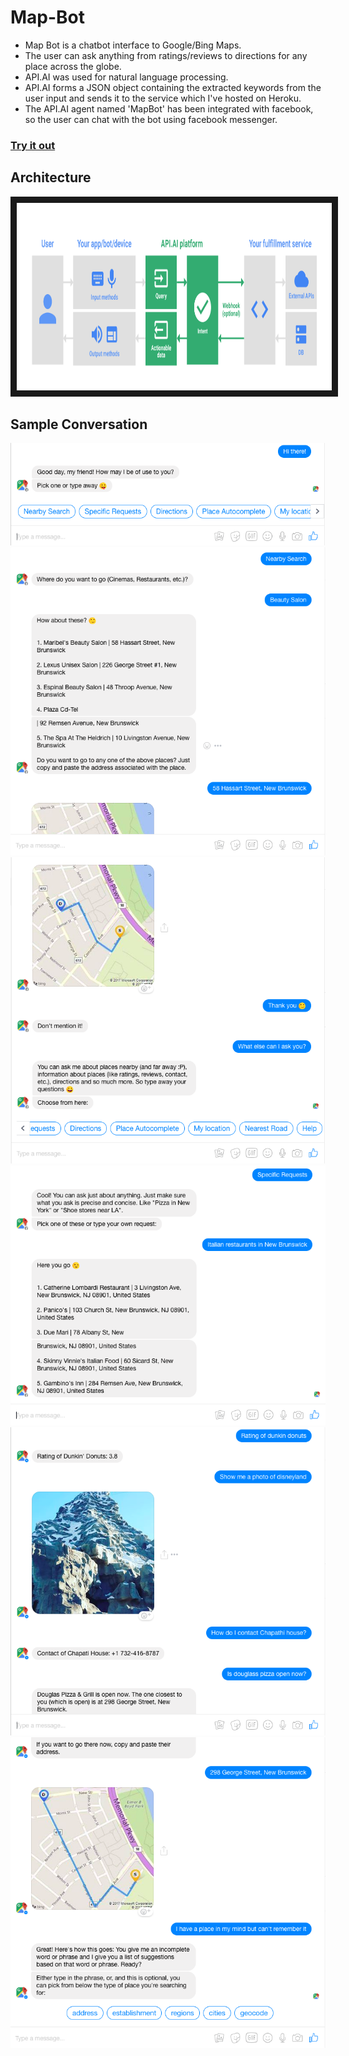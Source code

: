 # Map-Bot

* Map Bot is a chatbot interface to Google/Bing Maps. 
* The user can ask anything from ratings/reviews to directions for any place across the globe.
* API.AI was used for natural language processing. 
* API.AI forms a JSON object containing the extracted keywords from the user input and sends it to the service which I've hosted on Heroku. 
* The API.AI agent named 'MapBot' has been integrated with facebook, so the user can chat with the bot using facebook messenger.

<h3>
  <a href="https://govind94.github.io/govind94.github.io/demo.html" target="_blank">Try it out</a>
</h3>

## Architecture

<img src="./architecture.png" alt="Architecture" width="850" height="300" border="10" />

## Sample Conversation

<img src="./screenshots/1.png" />
<img src="./screenshots/2.png" />
<img src="./screenshots/3.png" />
<img src="./screenshots/4.png" />
<img src="./screenshots/5.png" />
<img src="./screenshots/6.png" />
